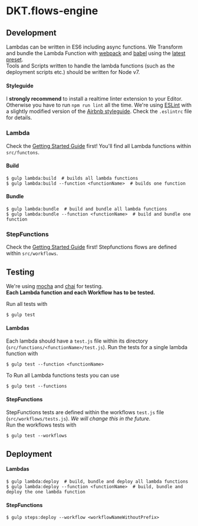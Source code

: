 # DKT.flows-engine

## Development

Lambdas can be written in ES6 including async functions. We Transform and bundle the Lambda Function with [webpack](https://webpack.github.io/) and [babel](https://babeljs.io/) using the [latest preset](https://babeljs.io/docs/plugins/preset-latest/).  
Tools and Scripts written to handle the lambda functions (such as the deployment scripts etc.) should be written for Node v7.


#### Styleguide

I **strongly recommend** to install a realtime linter extension to your Editor. Otherwise you have to run `npm run lint` all the time.
We're using [ESLint](http://eslint.org/) with a slightly modified version of the [Airbnb styleguide](https://github.com/airbnb/javascript). Check the `.eslintrc` file for details.


### Lambda

Check the [Getting Started Guide](https://docs.aws.amazon.com/lambda/latest/dg/welcome.html) first!
You'll find all Lambda functions within `src/functons`.

#### Build

    $ gulp lambda:build  # builds all lambda functions
    $ gulp lambda:build --function <functionName>  # builds one function


#### Bundle

    $ gulp lambda:bundle  # build and bundle all lambda functions
    $ gulp lambda:bundle --function <functionName>  # build and bundle one function


### StepFunctions

Check the [Getting Started Guide](https://docs.aws.amazon.com/step-functions/latest/dg/welcome.html) first!
Stepfunctions flows are defined within `src/workflows`.

## Testing

We're using [mocha](https://mochajs.org/) and [chai](http://chaijs.com/) for testing.  
**Each Lambda function and each Workflow has to be tested.**

Run all tests with

    $ gulp test


#### Lambdas

Each lambda should have a `test.js` file within its directory (`src/functions/<functionName>/test.js`).
Run the tests for a single lambda function with

    $ gulp test --function <functionName>

To Run all Lambda functions tests you can use

    $ gulp test --functions


#### StepFunctions

StepFunctions tests are defined within the workflows `test.js` file (`src/workflows/tests.js`). *We will change this in the future.*  
Run the workflows tests with

    $ gulp test --workflows


## Deployment

#### Lambdas

    $ gulp lambda:deploy  # build, bundle and deploy all lambda functions
    $ gulp lambda:deploy --function <functionName>  # build, bundle and deploy the one lambda function


#### StepFunctions

    $ gulp steps:deploy --workflow <workflowNameWithoutPrefix>
